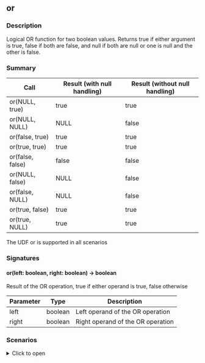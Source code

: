 <!--
  ~ Licensed to the Apache Software Foundation (ASF) under one
  ~ or more contributor license agreements.  See the NOTICE file
  ~ distributed with this work for additional information
  ~ regarding copyright ownership.  The ASF licenses this file
  ~ to you under the Apache License, Version 2.0 (the
  ~ "License"); you may not use this file except in compliance
  ~ with the License.  You may obtain a copy of the License at
  ~
  ~   http://www.apache.org/licenses/LICENSE-2.0
  ~
  ~ Unless required by applicable law or agreed to in writing,
  ~ software distributed under the License is distributed on an
  ~ "AS IS" BASIS, WITHOUT WARRANTIES OR CONDITIONS OF ANY
  ~ KIND, either express or implied.  See the License for the
  ~ specific language governing permissions and limitations
  ~ under the License.
  -->

## or

### Description

Logical OR function for two boolean values. Returns true if either argument is true, false if both are false, and null if both are null or one is null and the other is false.
### Summary

|Call | Result (with null handling) | Result (without null handling)
|-----|-----------------------------|------------------------------|
| or(NULL, true) | true | true |
| or(NULL, NULL) | NULL | false |
| or(false, true) | true | true |
| or(true, true) | true | true |
| or(false, false) | false | false |
| or(NULL, false) | NULL | false |
| or(false, NULL) | NULL | false |
| or(true, false) | true | true |
| or(true, NULL) | true | true |

The UDF or is supported in all scenarios

### Signatures

#### or(left: boolean, right: boolean) -> boolean

Result of the OR operation, true if either operand is true, false otherwise

| Parameter | Type | Description |
|-----------|------|-------------|
| left | boolean | Left operand of the OR operation |
| right | boolean | Right operand of the OR operation |
### Scenarios

<details>

<summary>Click to open</summary>

#### Ingestion time transformer


| Signature | Call | Expected result | Actual result | Comparison or Error |
|-----------|------|-----------------|---------------|---------------------|
| (left: boolean, right: boolean) -> boolean |or(NULL, true) |true |true |EQUAL |
| (left: boolean, right: boolean) -> boolean |or(NULL, NULL) |NULL |NULL |EQUAL |
| (left: boolean, right: boolean) -> boolean |or(false, true) |true |true |EQUAL |
| (left: boolean, right: boolean) -> boolean |or(true, true) |true |true |EQUAL |
| (left: boolean, right: boolean) -> boolean |or(false, false) |false |false |EQUAL |
| (left: boolean, right: boolean) -> boolean |or(NULL, false) |NULL |NULL |EQUAL |
| (left: boolean, right: boolean) -> boolean |or(false, NULL) |NULL |NULL |EQUAL |
| (left: boolean, right: boolean) -> boolean |or(true, false) |true |true |EQUAL |
| (left: boolean, right: boolean) -> boolean |or(true, NULL) |true |true |EQUAL |

#### MSE intermediate stage (with null handling)


| Signature | Call | Expected result | Actual result | Comparison or Error |
|-----------|------|-----------------|---------------|---------------------|
| (left: boolean, right: boolean) -> boolean |or(NULL, true) |true |true |EQUAL |
| (left: boolean, right: boolean) -> boolean |or(NULL, NULL) |NULL |NULL |EQUAL |
| (left: boolean, right: boolean) -> boolean |or(false, true) |true |true |EQUAL |
| (left: boolean, right: boolean) -> boolean |or(true, true) |true |true |EQUAL |
| (left: boolean, right: boolean) -> boolean |or(false, false) |false |false |EQUAL |
| (left: boolean, right: boolean) -> boolean |or(NULL, false) |NULL |NULL |EQUAL |
| (left: boolean, right: boolean) -> boolean |or(false, NULL) |NULL |NULL |EQUAL |
| (left: boolean, right: boolean) -> boolean |or(true, false) |true |true |EQUAL |
| (left: boolean, right: boolean) -> boolean |or(true, NULL) |true |true |EQUAL |

#### MSE intermediate stage (without null handling)


| Signature | Call | Expected result | Actual result | Comparison or Error |
|-----------|------|-----------------|---------------|---------------------|
| (left: boolean, right: boolean) -> boolean |or(NULL, true) |true |true |EQUAL |
| (left: boolean, right: boolean) -> boolean |or(NULL, NULL) |false |false |EQUAL |
| (left: boolean, right: boolean) -> boolean |or(false, true) |true |true |EQUAL |
| (left: boolean, right: boolean) -> boolean |or(true, true) |true |true |EQUAL |
| (left: boolean, right: boolean) -> boolean |or(false, false) |false |false |EQUAL |
| (left: boolean, right: boolean) -> boolean |or(NULL, false) |false |false |EQUAL |
| (left: boolean, right: boolean) -> boolean |or(false, NULL) |false |false |EQUAL |
| (left: boolean, right: boolean) -> boolean |or(true, false) |true |true |EQUAL |
| (left: boolean, right: boolean) -> boolean |or(true, NULL) |true |true |EQUAL |

#### SSE predicate (with null handling)


| Signature | Call | Expected result | Actual result | Comparison or Error |
|-----------|------|-----------------|---------------|---------------------|
| (left: boolean, right: boolean) -> boolean |or(NULL, true) |true |true |EQUAL |
| (left: boolean, right: boolean) -> boolean |or(NULL, NULL) |true |true |EQUAL |
| (left: boolean, right: boolean) -> boolean |or(false, true) |true |true |EQUAL |
| (left: boolean, right: boolean) -> boolean |or(true, true) |true |true |EQUAL |
| (left: boolean, right: boolean) -> boolean |or(false, false) |true |true |EQUAL |
| (left: boolean, right: boolean) -> boolean |or(NULL, false) |true |true |EQUAL |
| (left: boolean, right: boolean) -> boolean |or(false, NULL) |true |true |EQUAL |
| (left: boolean, right: boolean) -> boolean |or(true, false) |true |true |EQUAL |
| (left: boolean, right: boolean) -> boolean |or(true, NULL) |true |true |EQUAL |

#### SSE predicate (without null handling)


| Signature | Call | Expected result | Actual result | Comparison or Error |
|-----------|------|-----------------|---------------|---------------------|
| (left: boolean, right: boolean) -> boolean |or(NULL, true) |true |true |EQUAL |
| (left: boolean, right: boolean) -> boolean |or(NULL, NULL) |true |true |EQUAL |
| (left: boolean, right: boolean) -> boolean |or(false, true) |true |true |EQUAL |
| (left: boolean, right: boolean) -> boolean |or(true, true) |true |true |EQUAL |
| (left: boolean, right: boolean) -> boolean |or(false, false) |true |true |EQUAL |
| (left: boolean, right: boolean) -> boolean |or(NULL, false) |true |true |EQUAL |
| (left: boolean, right: boolean) -> boolean |or(false, NULL) |true |true |EQUAL |
| (left: boolean, right: boolean) -> boolean |or(true, false) |true |true |EQUAL |
| (left: boolean, right: boolean) -> boolean |or(true, NULL) |true |true |EQUAL |

#### SSE projection (with null handling)


| Signature | Call | Expected result | Actual result | Comparison or Error |
|-----------|------|-----------------|---------------|---------------------|
| (left: boolean, right: boolean) -> boolean |or(NULL, true) |true |true |EQUAL |
| (left: boolean, right: boolean) -> boolean |or(NULL, NULL) |NULL |NULL |EQUAL |
| (left: boolean, right: boolean) -> boolean |or(false, true) |true |true |EQUAL |
| (left: boolean, right: boolean) -> boolean |or(true, true) |true |true |EQUAL |
| (left: boolean, right: boolean) -> boolean |or(false, false) |false |false |EQUAL |
| (left: boolean, right: boolean) -> boolean |or(NULL, false) |NULL |NULL |EQUAL |
| (left: boolean, right: boolean) -> boolean |or(false, NULL) |NULL |NULL |EQUAL |
| (left: boolean, right: boolean) -> boolean |or(true, false) |true |true |EQUAL |
| (left: boolean, right: boolean) -> boolean |or(true, NULL) |true |true |EQUAL |

#### SSE projection (without null handling)


| Signature | Call | Expected result | Actual result | Comparison or Error |
|-----------|------|-----------------|---------------|---------------------|
| (left: boolean, right: boolean) -> boolean |or(NULL, true) |true |true |EQUAL |
| (left: boolean, right: boolean) -> boolean |or(NULL, NULL) |false |false |EQUAL |
| (left: boolean, right: boolean) -> boolean |or(false, true) |true |true |EQUAL |
| (left: boolean, right: boolean) -> boolean |or(true, true) |true |true |EQUAL |
| (left: boolean, right: boolean) -> boolean |or(false, false) |false |false |EQUAL |
| (left: boolean, right: boolean) -> boolean |or(NULL, false) |false |false |EQUAL |
| (left: boolean, right: boolean) -> boolean |or(false, NULL) |false |false |EQUAL |
| (left: boolean, right: boolean) -> boolean |or(true, false) |true |true |EQUAL |
| (left: boolean, right: boolean) -> boolean |or(true, NULL) |true |true |EQUAL |


</details>

